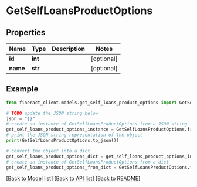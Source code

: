 # GetSelfLoansProductOptions


## Properties

Name | Type | Description | Notes
------------ | ------------- | ------------- | -------------
**id** | **int** |  | [optional] 
**name** | **str** |  | [optional] 

## Example

```python
from fineract_client.models.get_self_loans_product_options import GetSelfLoansProductOptions

# TODO update the JSON string below
json = "{}"
# create an instance of GetSelfLoansProductOptions from a JSON string
get_self_loans_product_options_instance = GetSelfLoansProductOptions.from_json(json)
# print the JSON string representation of the object
print(GetSelfLoansProductOptions.to_json())

# convert the object into a dict
get_self_loans_product_options_dict = get_self_loans_product_options_instance.to_dict()
# create an instance of GetSelfLoansProductOptions from a dict
get_self_loans_product_options_from_dict = GetSelfLoansProductOptions.from_dict(get_self_loans_product_options_dict)
```
[[Back to Model list]](../README.md#documentation-for-models) [[Back to API list]](../README.md#documentation-for-api-endpoints) [[Back to README]](../README.md)


